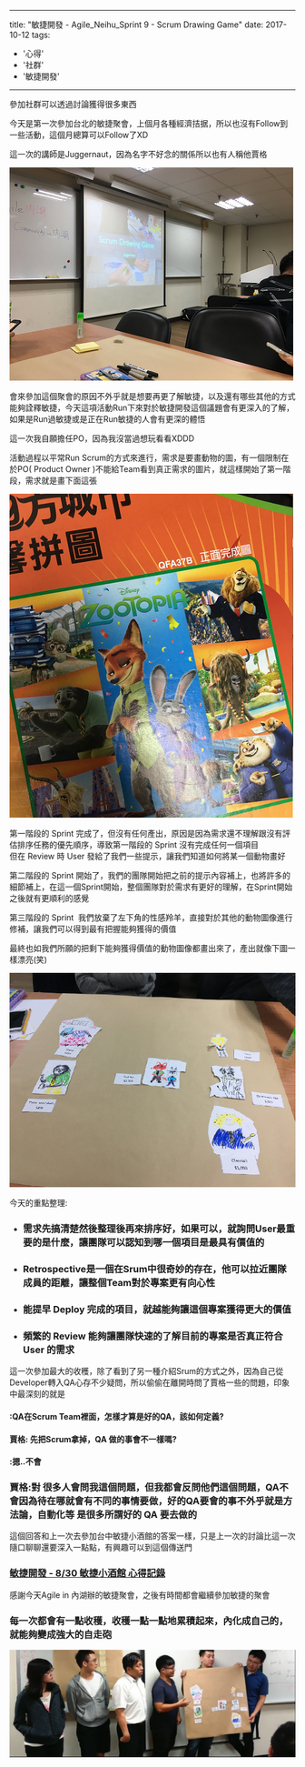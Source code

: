 
---
title: "敏捷開發 -  Agile_Neihu_Sprint 9 - Scrum Drawing Game"
date: 2017-10-12
tags: 
  - '心得'
  - '社群'
  - '敏捷開發'
---

參加社群可以透過討論獲得很多東西

今天是第一次參加台北的敏捷聚會，上個月各種經濟拮据，所以也沒有Follow到一些活動，這個月總算可以Follow了XD

這一次的講師是Juggernaut，因為名字不好念的關係所以也有人稱他賈格

![](/img/2017-235521/1507822134_74289.png)

會來參加這個聚會的原因不外乎就是想要再更了解敏捷，以及還有哪些其他的方式能夠詮釋敏捷，今天這項活動Run下來對於敏捷開發這個議題會有更深入的了解，如果是Run過敏捷或是正在Run敏捷的人會有更深的體悟

這一次我自願擔任PO，因為我沒當過想玩看看XDDD

活動過程以平常Run Scrum的方式來進行，需求是要畫動物的圖，有一個限制在於PO( Product Owner )不能給Team看到真正需求的圖片，就這樣開始了第一階段，需求就是畫下面這張

![](/img/2017-235521/1507822407_3218.png)

第一階段的 Sprint 完成了，但沒有任何產出，原因是因為需求還不理解跟沒有評估排序任務的優先順序，導致第一階段的 Sprint 沒有完成任何一個項目  
但在 Review 時 User 發給了我們一些提示，讓我們知道如何將某一個動物畫好

第二階段的 Sprint 開始了，我們的團隊開始把之前的提示內容補上，也將許多的細節補上，在這一個Sprint開始，整個團隊對於需求有更好的理解，在Sprint開始之後就有更順利的感覺

第三階段的 Sprint  我們放棄了左下角的性感羚羊，直接對於其他的動物圖像進行修補，讓我們可以得到最有把握能夠獲得的價值

最終也如我們所願的把剩下能夠獲得價值的動物圖像都畫出來了，產出就像下圖一樣漂亮(笑)

![](/img/2017-235521/1507822478_73607.png)

今天的重點整理:

*   ### 需求先搞清楚然後整理後再來排序好，如果可以，就詢問User最重要的是什麼，讓團隊可以認知到哪一個項目是最具有價值的
    
*   ### Retrospective是一個在Srum中很奇妙的存在，他可以拉近團隊成員的距離，讓整個Team對於專案更有向心性
    
*   ### 能提早 Deploy 完成的項目，就越能夠讓這個專案獲得更大的價值
    
*   ### 頻繁的 Review 能夠讓團隊快速的了解目前的專案是否真正符合 User 的需求
    

這一次參加最大的收穫，除了看到了另一種介紹Srum的方式之外，因為自己從Developer轉入QA心存不少疑問，所以偷偷在離開時問了賈格一些的問題，印象中最深刻的就是

#### :QA在Scrum Team裡面，怎樣才算是好的QA，該如何定義?

#### 賈格: 先把Scrum拿掉，QA 做的事會不一樣嗎?

#### :摁..不會

### 賈格:對 很多人會問我這個問題，但我都會反問他們這個問題，QA不會因為待在哪就會有不同的事情要做，好的QA要會的事不外乎就是方法論，自動化等 是很多所謂好的 QA 要去做的

這個回答和上一次去參加台中敏捷小酒館的答案一樣，只是上一次的討論比這一次隨口聊聊還要深入一點點，有興趣可以到這個傳送門

### [敏捷開發 - 8/30 敏捷小酒館 心得記錄](https://dotblogs.com.tw/im_sqz777/2017/09/04/142117)

感謝今天Agile in 內湖辦的敏捷聚會，之後有時間都會繼續參加敏捷的聚會

### 每一次都會有一點收穫，收穫一點一點地累積起來，內化成自己的，就能夠變成強大的自走砲

![](/img/2017-235521/1507822597_20016.png)
